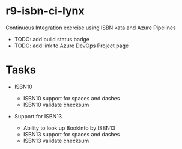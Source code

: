 # r9-isbn-ci-lynx
Continuous Integration exercise using ISBN kata and Azure Pipelines 

- TODO: add build status badge
- TODO: add link to Azure DevOps Project page

# Tasks
- ISBN10
  - ISBN10 support for spaces and dashes
  - ISBN10 validate checksum

- Support for ISBN13
  - Ability to look up BookInfo by ISBN13
  - ISBN13 support for spaces and dashes
  - ISBN13 validate checksum

